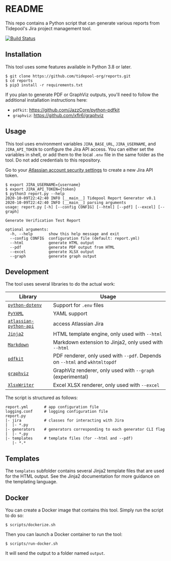# README

This repo contains a Python script that can generate various reports from Tidepool's Jira project management tool.

[![Build Status](https://travis-ci.com/tidepool-org/reports.svg?branch=main)](https://travis-ci.com/tidepool-org/reports)

## Installation

This tool uses some features available in Python 3.8 or later.

```shell
$ git clone https://github.com/tidepool-org/reports.git
$ cd reports
$ pip3 install -r requirements.txt
```

If you plan to generate PDF or GraphViz outputs, you'll need to follow the additional installation instructions here:

* `pdfkit`: https://github.com/JazzCore/python-pdfkit
* `graphviz`: https://github.com/xflr6/graphviz

## Usage

This tool uses environment variables `JIRA_BASE_URL`, `JIRA_USERNAME`, and `JIRA_API_TOKEN` to configure the Jira API access. You can either set the variables in shell, or add them to the local `.env` file in the same folder as the tool. Do not add credentials to this repository.

Go to your [Atlassian account security settings](https://id.atlassian.com/manage-profile/security) to create a new Jira API token.

```shell
$ export JIRA_USERNAME={username}
$ export JIRA_API_TOKEN={token}
$ python3 report.py --help
2020-10-09T22:42:40 INFO [__main__] Tidepool Report Generator v0.1
2020-10-09T22:42:40 INFO [__main__] parsing arguments
usage: report.py [-h] [--config CONFIG] [--html] [--pdf] [--excel] [--graph]

Generate Verification Test Report

optional arguments:
  -h, --help       show this help message and exit
  --config CONFIG  configuration file (default: report.yml)
  --html           generate HTML output
  --pdf            generate PDF output from HTML
  --excel          generate XLSX output
  --graph          generate graph output
```

## Development

The tool uses several libraries to do the actual work:


| Library | Usage |
|---------|-------|
| [`python-dotenv`](https://github.com/theskumar/python-dotenv) | Support for `.env` files |
| [`PyYAML`](https://github.com/yaml/pyyaml) | YAML support |
| [`atlassian-python-api`](https://github.com/atlassian-api/atlassian-python-api) | access Atlassian Jira |
| [`Jinja2`](https://github.com/pallets/jinja) | HTML template engine, only used with `--html` |
| [`Markdown`](https://github.com/jpsca/jinja-markdown) | Markdown extension to Jinja2, only used with `--html` |
| [`pdfkit`](https://github.com/JazzCore/python-pdfkit) | PDF renderer, only used with `--pdf`. Depends on `--html` and `wkhtmltopdf` |
| [`graphviz`](https://github.com/xflr6/graphviz) | GraphViz renderer, only used with `--graph` (experimental) |
| [`XlsxWriter`](https://github.com/jmcnamara/XlsxWriter) | Excel XLSX renderer, only used with `--excel` |

The script is structured as follows:

```
report.yml       # app configuration file
logging.conf     # logging configuration file
report.py
|- jira          # classes for interacting with Jira
|  |- *.py
|- generators    # generators corresponding to each generator CLI flag
|  |- *.py
|- templates     # template files (for --html and --pdf)
   |- *.*
```

## Templates

The `templates` subfolder contains several Jinja2 template files that are used for the HTML output. See the Jinja2 documentation for more guidance on the templating language.

## Docker

You can create a Docker image that contains this tool. Simply run the script to do so:

```shell
$ scripts/dockerize.sh
```

Then you can launch a Docker container to run the tool:

```shell
$ scripts/run-docker.sh
```

It will send the output to a folder named `output`.
